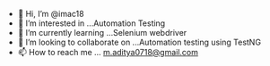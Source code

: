 - 👋 Hi, I’m @imac18
- 👀 I’m interested in ...Automation Testing
- 🌱 I’m currently learning ...Selenium webdriver
- 💞️ I’m looking to collaborate on ...Automation testing using TestNG
- 📫 How to reach me ... m.aditya0718@gmail.com

<!---
imac18/imac18 is a ✨ special ✨ repository because its `README.md` (this file) appears on your GitHub profile.
You can click the Preview link to take a look at your changes.
--->
